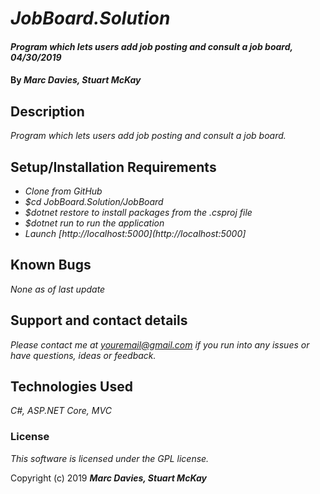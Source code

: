 # _JobBoard.Solution_

#### _Program which lets users add job posting and consult a job board, 04/30/2019_

#### By _**Marc Davies, Stuart McKay**_

## Description

_Program which lets users add job posting and consult a job board._

## Setup/Installation Requirements

* _Clone from GitHub_
* _$cd JobBoard.Solution/JobBoard_
* _$dotnet restore to install packages from the .csproj file_
* _$dotnet run to run the application_
* _Launch [http://localhost:5000](http://localhost:5000]_

## Known Bugs

_None as of last update_

## Support and contact details

_Please contact me at youremail@gmail.com if you run into any issues or have questions, ideas or feedback._

## Technologies Used

_C#, ASP.NET Core, MVC_

### License

*This software is licensed under the GPL license.*

Copyright (c) 2019 **_Marc Davies, Stuart McKay_**
